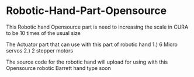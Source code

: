 # Robotic-Hand-Part-Opensource

This Robotic hand Opensource part is need to increasing the scale in CURA to be 10 times of the usual size 

The Actuator part that can use with this part of robotic hand 
1.) 6  Micro servos 
2.) 2 stepper motors 

The source code for the robotic hand will upload for using with this Opensource robotic Barrett hand type soon 

